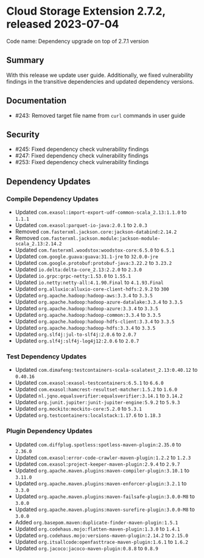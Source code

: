 # Cloud Storage Extension 2.7.2, released 2023-07-04

Code name: Dependency upgrade on top of 2.7.1 version

## Summary

With this release we update user guide. Additionally, we fixed vulnerability findings in the transitive dependencies and updated dependency versions.

## Documentation

* #243: Removed target file name from `curl` commands in user guide

## Security

* #245: Fixed dependency check vulnerability findings
* #247: Fixed dependency check vulnerability findings
* #253: Fixed dependency check vulnerability findings

## Dependency Updates

### Compile Dependency Updates

* Updated `com.exasol:import-export-udf-common-scala_2.13:1.1.0` to `1.1.1`
* Updated `com.exasol:parquet-io-java:2.0.1` to `2.0.3`
* Removed `com.fasterxml.jackson.core:jackson-databind:2.14.2`
* Removed `com.fasterxml.jackson.module:jackson-module-scala_2.13:2.14.2`
* Updated `com.fasterxml.woodstox:woodstox-core:6.5.0` to `6.5.1`
* Updated `com.google.guava:guava:31.1-jre` to `32.0.0-jre`
* Updated `com.google.protobuf:protobuf-java:3.22.2` to `3.23.2`
* Updated `io.delta:delta-core_2.13:2.2.0` to `2.3.0`
* Updated `io.grpc:grpc-netty:1.53.0` to `1.55.1`
* Updated `io.netty:netty-all:4.1.90.Final` to `4.1.93.Final`
* Updated `org.alluxio:alluxio-core-client-hdfs:2.9.2` to `300`
* Updated `org.apache.hadoop:hadoop-aws:3.3.4` to `3.3.5`
* Updated `org.apache.hadoop:hadoop-azure-datalake:3.3.4` to `3.3.5`
* Updated `org.apache.hadoop:hadoop-azure:3.3.4` to `3.3.5`
* Updated `org.apache.hadoop:hadoop-common:3.3.4` to `3.3.5`
* Updated `org.apache.hadoop:hadoop-hdfs-client:3.3.4` to `3.3.5`
* Updated `org.apache.hadoop:hadoop-hdfs:3.3.4` to `3.3.5`
* Updated `org.slf4j:jul-to-slf4j:2.0.6` to `2.0.7`
* Updated `org.slf4j:slf4j-log4j12:2.0.6` to `2.0.7`

### Test Dependency Updates

* Updated `com.dimafeng:testcontainers-scala-scalatest_2.13:0.40.12` to `0.40.16`
* Updated `com.exasol:exasol-testcontainers:6.5.1` to `6.6.0`
* Updated `com.exasol:hamcrest-resultset-matcher:1.5.2` to `1.6.0`
* Updated `nl.jqno.equalsverifier:equalsverifier:3.14.1` to `3.14.2`
* Updated `org.junit.jupiter:junit-jupiter-engine:5.9.2` to `5.9.3`
* Updated `org.mockito:mockito-core:5.2.0` to `5.3.1`
* Updated `org.testcontainers:localstack:1.17.6` to `1.18.3`

### Plugin Dependency Updates

* Updated `com.diffplug.spotless:spotless-maven-plugin:2.35.0` to `2.36.0`
* Updated `com.exasol:error-code-crawler-maven-plugin:1.2.2` to `1.2.3`
* Updated `com.exasol:project-keeper-maven-plugin:2.9.4` to `2.9.7`
* Updated `org.apache.maven.plugins:maven-compiler-plugin:3.10.1` to `3.11.0`
* Updated `org.apache.maven.plugins:maven-enforcer-plugin:3.2.1` to `3.3.0`
* Updated `org.apache.maven.plugins:maven-failsafe-plugin:3.0.0-M8` to `3.0.0`
* Updated `org.apache.maven.plugins:maven-surefire-plugin:3.0.0-M8` to `3.0.0`
* Added `org.basepom.maven:duplicate-finder-maven-plugin:1.5.1`
* Updated `org.codehaus.mojo:flatten-maven-plugin:1.3.0` to `1.4.1`
* Updated `org.codehaus.mojo:versions-maven-plugin:2.14.2` to `2.15.0`
* Updated `org.itsallcode:openfasttrace-maven-plugin:1.6.1` to `1.6.2`
* Updated `org.jacoco:jacoco-maven-plugin:0.8.8` to `0.8.9`

